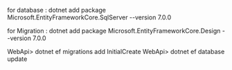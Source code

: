 for database : dotnet add package Microsoft.EntityFrameworkCore.SqlServer --version 7.0.0

for Migration : dotnet add package Microsoft.EntityFrameworkCore.Design --version 7.0.0

WebApi> dotnet ef migrations add InitialCreate 
WebApi> dotnet ef database update


